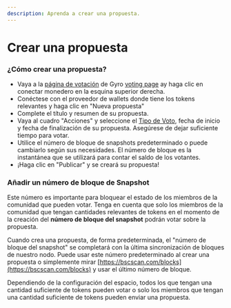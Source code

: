```yaml
---
description: Aprenda a crear una propuesta.
---
```


# Crear una propuesta

### ¿Cómo crear una propuesta?

* Vaya a la [página de votación](https://vote.gyro.money/) de Gyro [voting page](https://vote.gyro.money) ay haga clic en conectar monedero en la esquina superior derecha.
* Conéctese con el proveedor de wallets donde tiene los tokens relevantes y haga clic en "Nueva propuesta"
* Complete el título y resumen de su propuesta.
* Vaya al cuadro "Acciones" y seleccione el [Tipo de Voto](broken-reference), fecha de inicio y fecha de finalización de su propuesta. Asegúrese de dejar suficiente tiempo para votar.
* Utilice el número de bloque de snapshots  predeterminado o puede cambiarlo según sus necesidades. El número de bloque es la instantánea que se utilizará para contar el saldo de los votantes.
* ¡Haga clic en "Publicar" y se creará su propuesta!

### **Añadir un número de bloque de Snapshot**

Este número es importante para bloquear el estado de los miembros de la comunidad que pueden votar. Tenga en cuenta que solo los miembros de la comunidad que tengan cantidades relevantes de tokens en el momento de la creación del **número de bloque del snapshot**  podrán votar sobre la propuesta.

Cuando crea una propuesta, de forma predeterminada, el "número de bloque del snapshot" se completará con la última sincronización de bloques de nuestro nodo. Puede usar este número predeterminado al crear una propuesta o simplemente mirar [https://bscscan.com/blocks](https://bscscan.com/blocks) y usar el último número de bloque.

Dependiendo de la configuración del espacio, todos los que tengan una cantidad suficiente de tokens pueden votar o solo los miembros que tengan una cantidad suficiente de tokens pueden enviar una propuesta.
